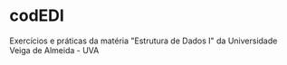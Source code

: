 # codEDI
Exercícios e práticas da matéria "Estrutura de Dados I" da Universidade Veiga de Almeida - UVA
